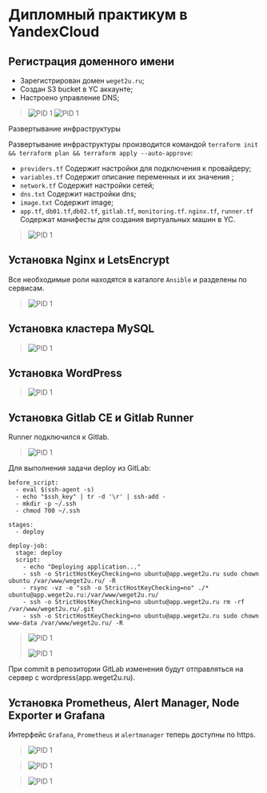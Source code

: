 # Дипломный практикум в YandexCloud

## Регистрация доменного имени

- Зарегистрирован домен `weget2u.ru`;
- Создан S3 bucket в YC аккаунте;
- Настроено управление DNS; 

>![PID 1](https://github.com/Rashid-B/devops/blob/master/res/src/s3.png)
>![PID 1](https://github.com/Rashid-B/devops/blob/master/res/src/ip.png) 

Развертывание инфраструктуры

Развертывание инфраструктуры производится командой `terraform init && terraform plan && terraform apply --auto-approve`:

- `providers.tf` Содержит настройки для подключения к провайдеру;
- `variables.tf` Содержит описание переменных и их значения ;
- `network.tf` Содержит настройки сетей;
- `dns.txt`  Содержит настройки dns;
- `image.txt`  Содержит image;
- `app.tf`, `db01.tf`,`db02.tf`, `gitlab.tf`, `monitoring.tf`. `nginx.tf`, `runner.tf` Содержат манифесты для создания виртуальных машин в YC.
>![PID 1](https://github.com/Rashid-B/devops/blob/master/res/src/vm.png)

## Установка Nginx и LetsEncrypt
Все необходимые роли находятся в каталоге `Ansible` и разделены по сервисам. 

>![PID 1](https://github.com/Rashid-B/devops/blob/master/res/src/cert.png)

## Установка кластера MySQL

>![PID 1](https://github.com/Rashid-B/devops/blob/master/res/src/check.png)

## Установка WordPress

>![PID 1](https://github.com/Rashid-B/devops/blob/master/res/src/wordpress.png)

## Установка Gitlab CE и Gitlab Runner

 Runner подключился к Gitlab.

>![PID 1](https://github.com/Rashid-B/devops/blob/master/res/src/runner.png)


Для выполнения задачи deploy из GitLab:

```
before_script:
  - eval $(ssh-agent -s)
  - echo "$ssh_key" | tr -d '\r' | ssh-add -
  - mkdir -p ~/.ssh
  - chmod 700 ~/.ssh

stages:         
  - deploy

deploy-job:      
  stage: deploy
  script:
    - echo "Deploying application..." 
    - ssh -o StrictHostKeyChecking=no ubuntu@app.weget2u.ru sudo chown ubuntu /var/www/weget2u.ru/ -R
    - rsync -vz -e "ssh -o StrictHostKeyChecking=no" ./* ubuntu@app.weget2u.ru:/var/www/weget2u.ru/
    - ssh -o StrictHostKeyChecking=no ubuntu@app.weget2u.ru rm -rf /var/www/weget2u.ru/.git
    - ssh -o StrictHostKeyChecking=no ubuntu@app.weget2u.ru sudo chown www-data /var/www/weget2u.ru/ -R
```

>![PID 1](https://github.com/Rashid-B/devops/blob/master/res/src/repo.png)
>
>![PID 1](https://github.com/Rashid-B/devops/blob/master/res/src/do.png)

При commit в репозитории GitLab изменения будут отправляться на сервер c wordpress(app.weget2u.ru).

## Установка Prometheus, Alert Manager, Node Exporter и Grafana

Интерфейс `Grafana`, `Prometheus` и `alertmanager` теперь доступны по https. 

>![PID 1](https://github.com/Rashid-B/devops/blob/master/res/src/prometheus.png)

>![PID 1](https://github.com/Rashid-B/devops/blob/master/res/src/alert.png)

>![PID 1](https://github.com/Rashid-B/devops/blob/master/res/src/node.png)
